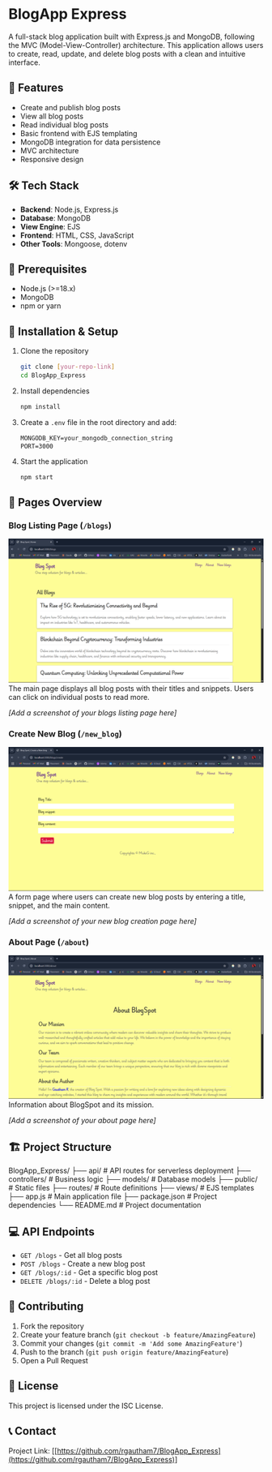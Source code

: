 # BlogApp Express

A full-stack blog application built with Express.js and MongoDB, following the MVC (Model-View-Controller) architecture. This application allows users to create, read, update, and delete blog posts with a clean and intuitive interface.

## 🚀 Features

- Create and publish blog posts
- View all blog posts
- Read individual blog posts
- Basic frontend with EJS templating
- MongoDB integration for data persistence
- MVC architecture
- Responsive design

## 🛠 Tech Stack

- **Backend**: Node.js, Express.js
- **Database**: MongoDB
- **View Engine**: EJS
- **Frontend**: HTML, CSS, JavaScript
- **Other Tools**: Mongoose, dotenv

## 📝 Prerequisites

- Node.js (>=18.x)
- MongoDB
- npm or yarn

## 🔧 Installation & Setup

1. Clone the repository
   ```bash
   git clone [your-repo-link]
   cd BlogApp_Express
   ```

2. Install dependencies
   ```bash
   npm install
   ```

3. Create a `.env` file in the root directory and add:
   ```
   MONGODB_KEY=your_mongodb_connection_string
   PORT=3000
   ```

4. Start the application
   ```bash
   npm start
   ```

## 📱 Pages Overview

### Blog Listing Page (`/blogs`)
![Blog Listing Page](./screenshots/blogs.png)
The main page displays all blog posts with their titles and snippets. Users can click on individual posts to read more.

*[Add a screenshot of your blogs listing page here]*

### Create New Blog (`/new_blog`)
![New Blog Page](./screenshots/new_blog.png)
A form page where users can create new blog posts by entering a title, snippet, and the main content.

*[Add a screenshot of your new blog creation page here]*

### About Page (`/about`)
![About Page](./screenshots/about.png)
Information about BlogSpot and its mission.

*[Add a screenshot of your about page here]*

## 🏗 Project Structure

BlogApp_Express/
├── api/ # API routes for serverless deployment
├── controllers/ # Business logic
├── models/ # Database models
├── public/ # Static files
├── routes/ # Route definitions
├── views/ # EJS templates
├── app.js # Main application file
├── package.json # Project dependencies
└── README.md # Project documentation


## 💻 API Endpoints

- `GET /blogs` - Get all blog posts
- `POST /blogs` - Create a new blog post
- `GET /blogs/:id` - Get a specific blog post
- `DELETE /blogs/:id` - Delete a blog post

## 🤝 Contributing

1. Fork the repository
2. Create your feature branch (`git checkout -b feature/AmazingFeature`)
3. Commit your changes (`git commit -m 'Add some AmazingFeature'`)
4. Push to the branch (`git push origin feature/AmazingFeature`)
5. Open a Pull Request

## 📄 License

This project is licensed under the ISC License.

## 📞 Contact

Project Link: [[https://github.com/rgautham7/BlogApp_Express](https://github.com/rgautham7/BlogApp_Express)]

